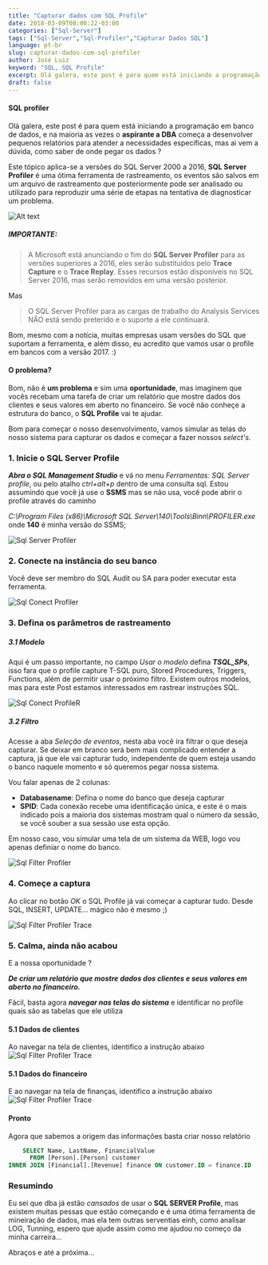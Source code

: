 ```yaml
---
title: "Capturar dados com SQL Profile"
date: 2018-03-09T08:00:22-03:00
categories: ["Sql-Server"]
tags: ["Sql-Server","Sql-Profiler","Capturar Dados SQL"]
language: pt-br
slug: capturar-dados-com-sql-profiler
author: José Luiz
keyword: "SQL, SQL Profile"
excerpt: Olá galera, este post é para quem está iniciando a programação em banco de dados, e na maioria  as vezes o aspirante a DBA começa a desenvolver pequenos relatórios para atender a necessidades especificas, mas ai vem a dúvida, como saber de onde pegar os dados ?
draft: false  
---
```




 <!-- {{< youtube VB-WXFEapBk >}} -->

#### SQL profiler
Olá galera, este post é para quem está iniciando a programação em banco de dados, e na maioria  as vezes o **aspirante a DBA** começa a desenvolver pequenos relatórios para atender a necessidades específicas, mas ai vem a dúvida, como saber de onde pegar os dados ?

Este tópico aplica-se a versões do SQL Server 2000 a 2016, **SQL Server Profiler** é uma ótima ferramenta de rastreamento, os eventos são salvos em um arquivo de rastreamento que posteriormente pode ser analisado ou utilizado para reproduzir uma série de etapas na tentativa de diagnosticar um problema.

![Alt text](/images/sqlserverprofile.png "Sql Server Profiler")


##### IMPORTANTE:
>A Microsoft está anunciando o fim do **SQL Server Profiler** para as versões superiores a 2016, eles serão substituídos pelo **Trace Capture** e o **Trace Replay**. Esses recursos estão disponíveis no SQL Server 2016, mas serão removidos em uma versão posterior.

Mas

>O SQL Server Profiler para as cargas de trabalho do Analysis Services NÃO está sendo  preterido e o suporte a ele continuará.

Bom, mesmo com a notícia, muitas empresas usam versôes do SQL que suportam a ferramenta, e além disso, eu acredito que vamos usar o profile em bancos com a versão 2017. :)






#### O problema?    
Bom, não é **um problema** e sim uma **oportunidade**, mas imaginem que vocês recebam uma tarefa de criar um relatório que mostre dados dos clientes e seus valores em aberto no financeiro.
Se você não conheçe a estrutura do banco, o **SQL Profile** vai te ajudar.



Bom para começar o nosso desenvolvimento, vamos simular as telas do nosso sistema para capturar os dados
e começar a fazer nossos *select's*.


### 1. Inicie o SQL Server Profile
***Abra o SQL Management Studio*** e vá no menu *Ferramentas: SQL Server profile*, ou pelo atalho *ctrl+alt+p* dentro de uma consulta sql.
Estou assumindo que você já use o **SSMS** mas se não usa, você pode abrir o profile através do caminho

*C:\Program Files (x86)\Microsoft SQL Server\140\Tools\Binn\PROFILER.exe* onde **140** é minha versão do SSMS;

<img src="/images/sqlserverprofilepath.png" class="img-fluid" alt="Sql Server Profiler">


### 2. Conecte na instância do seu banco
Você deve ser membro do SQL Audit ou SA para poder executar esta ferramenta.

<img src="/images/sqlserverprofileconect.png" class="img-fluid" alt="Sql Conect Profiler">


### 3. Defina os parâmetros de rastreamento
##### 3.1 Modelo
Aqui é um passo importante, no campo *Usar o modelo* defina ***TSQL_SPs***, isso fara que o profile capture T-SQL puro, Stored Procedures, Triggers, Functions, além de permitir usar o próximo filtro.
Existem outros modelos, mas para este Post estamos interessados em rastrear instruções SQL.

<img src="/images/profiler_property.png" class="img-fluid" alt="Sql Conect ProfileR">

##### 3.2 Filtro
Acesse a aba  *Seleção de eventos*, nesta aba você ira filtrar o que deseja capturar. Se deixar em branco será bem mais complicado entender a captura, já que ele vai capturar tudo, independente de quem esteja usando o banco naquele momento e só queremos pegar nossa sistema.

Vou falar apenas de 2 colunas:

* **Databasename**: Defina o nome do banco que deseja capturar
* **SPID**: Cada conexão recebe uma identificação única, e este é o mais indicado pois a maioria dos sistemas mostram qual o número da sessão, se você souber a sua sessão use esta opção.

Em nosso caso, vou simular uma tela de um sistema da WEB, logo vou apenas definiar o nome do banco.

<img src="/images/profiler_property_filter.png" class="img-fluid" alt="Sql Filter Profiler">

### 4. Começe a captura
Ao clicar no botão *OK* o SQL Profile já vai começar a capturar tudo. Desde SQL, INSERT, UPDATE...
mágico não é mesmo ;)

<img src="/images/sqlprofiletrace.PNG" class="img-fluid" alt="Sql Filter Profiler Trace">



### 5. Calma, ainda não acabou
E a nossa oportunidade ?

***De criar um relatório que mostre dados dos clientes e seus valores em aberto no financeiro.***

Fácil, basta agora ***navegar nas telas do sistema*** e identificar no profile quais são as tabelas que ele utiliza

#### 5.1 Dados de clientes
Ao navegar na tela de clientes, identifico a instrução abaixo
<img src="/images/table_person.PNG" class="img-fluid" alt="Sql Filter Profiler Trace">


#### 5.1 Dados do financeiro
E ao navegar na tela de finanças, identifico a instrução abaixo
<img src="/images/table_financial.PNG" class="img-fluid" alt="Sql Filter Profiler Trace">


#### Pronto
Agora que sabemos a origem das informações basta criar nosso relatório
```sql
    SELECT Name, LastName, FinancialValue
      FROM [Person].[Person] customer 
INNER JOIN [Financial].[Revenue] finance ON customer.ID = finance.ID
```



### Resumindo
Eu sei que dba já estão *cansados* de usar o **SQL SERVER Profile**, mas existem muitas pessas que estão começando e é uma ótima ferramenta de mineiração de dados, mas ela tem outras serventias einh, como 
analisar LOG, Tunning, espero que ajude assim como me ajudou no começo da minha carreira...

Abraços e até a próxima...
